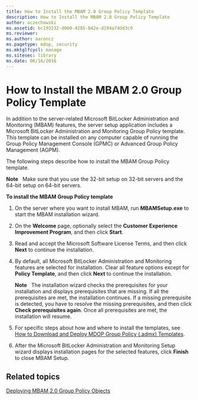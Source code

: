 ```yaml
---
title: How to Install the MBAM 2.0 Group Policy Template
description: How to Install the MBAM 2.0 Group Policy Template
author: aczechowski
ms.assetid: bc193232-d060-4285-842e-d194a74dd3c9
ms.reviewer:
ms.author: aaroncz
ms.pagetype: mdop, security
ms.mktglfcycl: manage
ms.sitesec: library
ms.date: 06/16/2016
---
```



# How to Install the MBAM 2.0 Group Policy Template


In addition to the server-related Microsoft BitLocker Administration and Monitoring (MBAM) features, the server setup application includes a Microsoft BitLocker Administration and Monitoring Group Policy template. This template can be installed on any computer capable of running the Group Policy Management Console (GPMC) or Advanced Group Policy Management (AGPM).

The following steps describe how to install the MBAM Group Policy template.

**Note**  
Make sure that you use the 32-bit setup on 32-bit servers and the 64-bit setup on 64-bit servers.



**To install the MBAM Group Policy template**

1.  On the server where you want to install MBAM, run **MBAMSetup.exe** to start the MBAM installation wizard.

2.  On the **Welcome** page, optionally select the **Customer Experience Improvement Program**, and then click **Start**.

3.  Read and accept the Microsoft Software License Terms, and then click **Next** to continue the installation.

4.  By default, all Microsoft BitLocker Administration and Monitoring features are selected for installation. Clear all feature options except for **Policy Template**, and then click **Next** to continue the installation.

    **Note**  
    The installation wizard checks the prerequisites for your installation and displays prerequisites that are missing. If all the prerequisites are met, the installation continues. If a missing prerequisite is detected, you have to resolve the missing prerequisites, and then click **Check prerequisites again**. Once all prerequisites are met, the installation will resume.



5.  For specific steps about how and where to install the templates, see [How to Download and Deploy MDOP Group Policy (.admx) Templates](https://technet.microsoft.com/library/dn659707.aspx).

6.  After the Microsoft BitLocker Administration and Monitoring Setup wizard displays installation pages for the selected features, click **Finish** to close MBAM Setup.

## Related topics


[Deploying MBAM 2.0 Group Policy Objects](deploying-mbam-20-group-policy-objects-mbam-2.md)









